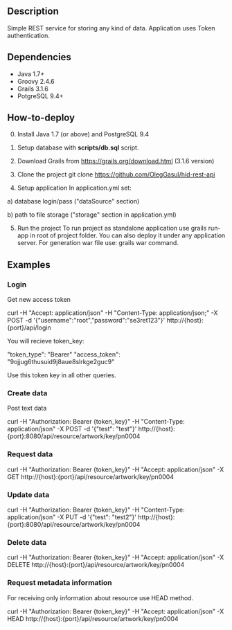 ## Description
Simple REST service for storing any kind of data. Application uses Token authentication.

## Dependencies
* Java 1.7+
* Groovy 2.4.6
* Grails 3.1.6
* PotgreSQL 9.4+

## How-to-deploy

0) Install Java 1.7 (or above) and PostgreSQL 9.4

1) Setup database with __scripts/db.sql__ script.

2) Download Grails from https://grails.org/download.html (3.1.6 version)

3) Clone the project
git clone https://github.com/OlegGasul/hid-rest-api

4) Setup application
In application.yml set:

a) database login/pass ("dataSource" section)

b) path to file storage ("storage" section in application.yml)


5) Run the project
To run project as standalone application use grails run-app in root of project folder.
You can also deploy it under any application server.
For generation war file use: grails war command.

## Examples

### Login
Get new access token

curl -H "Accept: application/json" -H "Content-Type: application/json;" -X POST -d '{"username":"root","password":"se3ret123"}' http://{host}:{port}/api/login

You will recieve token_key:

"token_type": "Bearer"
"access_token": "9ojjug6thusuid9j8aue8slrkge2guc9"

Use this token key in all other queries.

### Create data
Post text data

curl -H "Authorization: Bearer {token_key}" -H "Content-Type: application/json" -X POST -d '{"test": "test"}' http://{host}:{port}:8080/api/resource/artwork/key/pn0004

### Request data
curl -H "Authorization: Bearer {token_key}" -H "Accept: application/json" -X GET http://{host}:{port}/api/resource/artwork/key/pn0004

### Update data
curl -H "Authorization: Bearer {token_key}" -H "Content-Type: application/json" -X PUT -d '{"test": "test2"}' http://{host}:{port}:8080/api/resource/artwork/key/pn0004

### Delete data
curl -H "Authorization: Bearer {token_key}" -H "Accept: application/json" -X DELETE http://{host}:{port}/api/resource/artwork/key/pn0004

### Request metadata information
For receiving only information about resource use HEAD method.

curl -H "Authorization: Bearer {token_key}" -H "Accept: application/json" -X HEAD http://{host}:{port}/api/resource/artwork/key/pn0004


